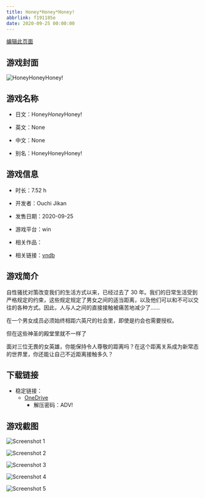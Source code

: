 ```yaml
---
title: Honey*Honey*Honey!
abbrlink: f191185e
date: 2020-09-25 00:00:00
---
```

[编辑此页面](https://github.com/ACG-3/ADV3-source/blob/main/source/_posts/games/HoneyHoneyHoney%21.md)

## 游戏封面

![Honey*Honey*Honey!](https://pan.timero.xyz/onedrive/img_lib_001/HoneyHoneyHoney%21_cover.avif)


## 游戏名称

- 日文：Honey*Honey*Honey!
- 英文：None
- 中文：None

- 别名：HoneyHoneyHoney!


## 游戏信息

- 时长：7.52 h
- 开发者：Ouchi Jikan
- 发售日期：2020-09-25
- 游戏平台：win
- 相关作品：

- 相关链接：[vndb](https://vndb.org/v28834)


## 游戏简介

自性骚扰对策改变我们的生活方式以来，已经过去了 30 年。我们的日常生活受到严格规定的约束，这些规定规定了男女之间的适当距离，以及他们可以和不可以交往的各种方式。因此，人与人之间的直接接触被痛苦地减少了......

在一个男女成员必须始终相距六英尺的社会里，即使是约会也需要授权。

但在这些神圣的殿堂里就不一样了

面对三位无畏的女英雄，你能保持令人尊敬的距离吗？在这个距离关系成为新常态的世界里，你还能让自己不近距离接触多久？




## 下载链接

- 稳定链接：
    - [OneDrive](https://pan.timero.xyz/onedrive/adv_lib_001/HoneyHoneyHoney%21)
        - 解压密码：ADV!



## 游戏截图


![Screenshot 1](https://pan.timero.xyz/onedrive/img_lib_001/HoneyHoneyHoney%21_Screenshot_1.avif)

![Screenshot 2](https://pan.timero.xyz/onedrive/img_lib_001/HoneyHoneyHoney%21_Screenshot_2.avif)

![Screenshot 3](https://pan.timero.xyz/onedrive/img_lib_001/HoneyHoneyHoney%21_Screenshot_3.avif)

![Screenshot 4](https://pan.timero.xyz/onedrive/img_lib_001/HoneyHoneyHoney%21_Screenshot_4.avif)

![Screenshot 5](https://pan.timero.xyz/onedrive/img_lib_001/HoneyHoneyHoney%21_Screenshot_5.avif)

